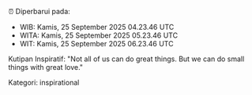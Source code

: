 ⏰ Diperbarui pada:
- WIB: Kamis, 25 September 2025 04.23.46 UTC
- WITA: Kamis, 25 September 2025 05.23.46 UTC
- WIT: Kamis, 25 September 2025 06.23.46 UTC

Kutipan Inspiratif:
"Not all of us can do great things. But we can do small things with great love."


Kategori: inspirational

